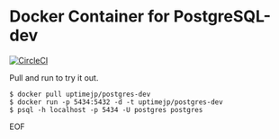 # Docker Container for PostgreSQL-dev

[![CircleCI](https://circleci.com/gh/snaga/postgres-dev/tree/master.svg?style=svg)](https://circleci.com/gh/snaga/postgres-dev/tree/master)

Pull and run to try it out.
```
$ docker pull uptimejp/postgres-dev
$ docker run -p 5434:5432 -d -t uptimejp/postgres-dev
$ psql -h localhost -p 5434 -U postgres postgres
```

EOF
